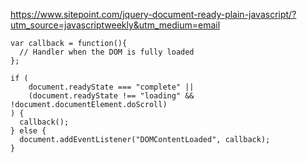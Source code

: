 https://www.sitepoint.com/jquery-document-ready-plain-javascript/?utm_source=javascriptweekly&utm_medium=email
```
var callback = function(){
  // Handler when the DOM is fully loaded
};

if (
    document.readyState === "complete" ||
    (document.readyState !== "loading" && !document.documentElement.doScroll)
) {
  callback();
} else {
  document.addEventListener("DOMContentLoaded", callback);
}
```
